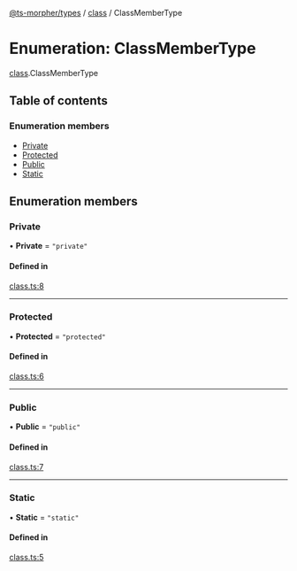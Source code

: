 [@ts-morpher/types](../README.md) / [class](../modules/class.md) / ClassMemberType

# Enumeration: ClassMemberType

[class](../modules/class.md).ClassMemberType

## Table of contents

### Enumeration members

- [Private](class.ClassMemberType.md#private)
- [Protected](class.ClassMemberType.md#protected)
- [Public](class.ClassMemberType.md#public)
- [Static](class.ClassMemberType.md#static)

## Enumeration members

### Private

• **Private** = `"private"`

#### Defined in

[class.ts:8](https://github.com/linbudu599/morpher/blob/387f7fa/packages/types/src/class.ts#L8)

___

### Protected

• **Protected** = `"protected"`

#### Defined in

[class.ts:6](https://github.com/linbudu599/morpher/blob/387f7fa/packages/types/src/class.ts#L6)

___

### Public

• **Public** = `"public"`

#### Defined in

[class.ts:7](https://github.com/linbudu599/morpher/blob/387f7fa/packages/types/src/class.ts#L7)

___

### Static

• **Static** = `"static"`

#### Defined in

[class.ts:5](https://github.com/linbudu599/morpher/blob/387f7fa/packages/types/src/class.ts#L5)

